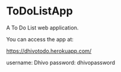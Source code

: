 # ToDoListApp
A To Do List web application.


You can access the app at:

https://dhivotodo.herokuapp.com/

username: Dhivo
password: dhivopassword
